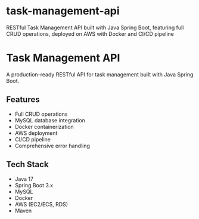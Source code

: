 # task-management-api
RESTful Task Management API built with Java Spring Boot, featuring full CRUD operations, deployed on AWS with Docker and CI/CD pipeline

# Task Management API

A production-ready RESTful API for task management built with Java Spring Boot.

## Features
- Full CRUD operations
- MySQL database integration
- Docker containerization
- AWS deployment
- CI/CD pipeline
- Comprehensive error handling

## Tech Stack
- Java 17
- Spring Boot 3.x
- MySQL
- Docker
- AWS (EC2/ECS, RDS)
- Maven
